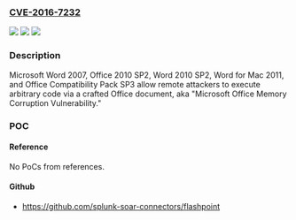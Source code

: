 ### [CVE-2016-7232](https://cve.mitre.org/cgi-bin/cvename.cgi?name=CVE-2016-7232)
![](https://img.shields.io/static/v1?label=Product&message=n%2Fa&color=blue)
![](https://img.shields.io/static/v1?label=Version&message=n%2Fa&color=blue)
![](https://img.shields.io/static/v1?label=Vulnerability&message=n%2Fa&color=brighgreen)

### Description

Microsoft Word 2007, Office 2010 SP2, Word 2010 SP2, Word for Mac 2011, and Office Compatibility Pack SP3 allow remote attackers to execute arbitrary code via a crafted Office document, aka "Microsoft Office Memory Corruption Vulnerability."

### POC

#### Reference
No PoCs from references.

#### Github
- https://github.com/splunk-soar-connectors/flashpoint

